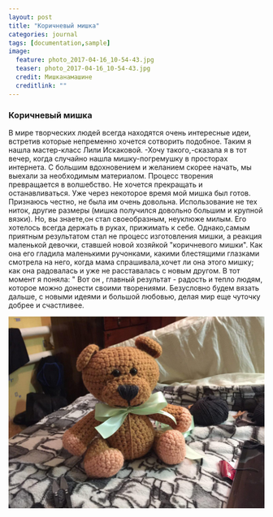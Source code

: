 ```yaml
---
layout: post
title: "Коричневый мишка"
categories: journal
tags: [documentation,sample]
image:
  feature: photo_2017-04-16_10-54-43.jpg
  teaser: photo_2017-04-16_10-54-43.jpg
  credit: Мишканамашине
  creditlink: ""
---
```


### Коричневый мишка

В мире творческих людей всегда находятся очень интересные идеи, встретив которые непременно хочется сотворить подобное. Таким я нашла мастер-класс Лили Искаковой. 
-Хочу такого,-сказала я в тот вечер, когда случайно нашла мишку-погремушку в просторах интернета. 
С большим вдохновением и желанием скорее начать, мы выехали за необходимым материалом. Процесс творения превращается в волшебство. Не хочется прекращать и останавливаться. Уже через некоторое время мой мишка был готов. Признаюсь честно, не была им очень довольна. Использование не тех ниток, другие размеры (мишка получился довольно большим и крупной вязки). Но, вы знаете,он стал своеобразным, неуклюже милым. Его хотелось всегда держать в руках, прижимать к себе. 
Однако,самым приятным результатом стал не процесс изготовления мишки, а реакция маленькой девочки, ставшей новой хозяйкой "коричневого мишки". Как она его гладила маленькими ручонками, какими блестящими глазками смотрела на него, когда мама спрашивала,хочет ли она этого мишку; как она радовалась и  уже не расставалась с новым другом. В тот момент я поняла: " Вот он , главный результат  - радость и тепло людям, которое можно донести своими творениями. Безусловно будем вязать дальше, с новыми идеями и большой любовью, делая мир еще чуточку добрее и счастливее.

![Valuable](../images/photo_2017-04-16_11-27-15.jpg)


